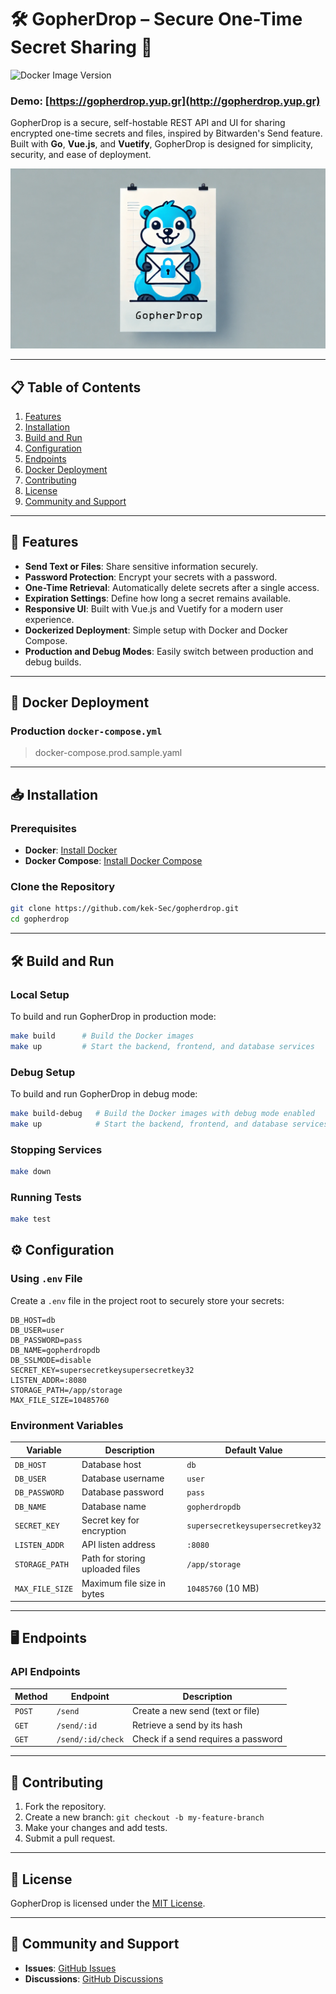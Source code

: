 # 🛠️ **GopherDrop** – Secure One-Time Secret Sharing 🏁

![Docker Image Version](https://img.shields.io/docker/v/petrakisg/gopherdrop?sort=semver&label=Docker%20Image%20Version&logo=docker)


### Demo: [https://gopherdrop.yup.gr](http://gopherdrop.yup.gr)

GopherDrop is a secure, self-hostable REST API and UI for sharing encrypted one-time secrets and files, inspired by Bitwarden's Send feature. Built with **Go**, **Vue.js**, and **Vuetify**, GopherDrop is designed for simplicity, security, and ease of deployment.

![GopherDrop Banner](ui/src/assets/Images/banner.png)

---

## 📋 **Table of Contents**

1. [Features](#-features)  
2. [Installation](#-installation)  
3. [Build and Run](#-build-and-run)  
4. [Configuration](#-configuration)  
5. [Endpoints](#-endpoints)  
6. [Docker Deployment](#-docker-deployment)  
7. [Contributing](#-contributing)  
8. [License](#-license)  
9. [Community and Support](#-community-and-support)  

---

## 🌟 **Features**

- **Send Text or Files**: Share sensitive information securely.  
- **Password Protection**: Encrypt your secrets with a password.  
- **One-Time Retrieval**: Automatically delete secrets after a single access.  
- **Expiration Settings**: Define how long a secret remains available.  
- **Responsive UI**: Built with Vue.js and Vuetify for a modern user experience.  
- **Dockerized Deployment**: Simple setup with Docker and Docker Compose.  
- **Production and Debug Modes**: Easily switch between production and debug builds.  


---

## 🐳 **Docker Deployment**

### **Production `docker-compose.yml`**

> docker-compose.prod.sample.yaml

---

## 📥 **Installation**

### **Prerequisites**

- **Docker**: [Install Docker](https://docs.docker.com/get-docker/)  
- **Docker Compose**: [Install Docker Compose](https://docs.docker.com/compose/install/)  

### **Clone the Repository**

```bash
git clone https://github.com/kek-Sec/gopherdrop.git
cd gopherdrop
```
---

## 🛠️ **Build and Run**

### **Local Setup**

To build and run GopherDrop in production mode:

```bash
make build      # Build the Docker images
make up         # Start the backend, frontend, and database services
```

### **Debug Setup**

To build and run GopherDrop in debug mode:

```bash
make build-debug   # Build the Docker images with debug mode enabled
make up            # Start the backend, frontend, and database services in debug mode
```

### **Stopping Services**

```bash
make down
```

### **Running Tests**

```bash
make test
```

## ⚙️ **Configuration**

### **Using `.env` File**

Create a `.env` file in the project root to securely store your secrets:

```env
DB_HOST=db
DB_USER=user
DB_PASSWORD=pass
DB_NAME=gopherdropdb
DB_SSLMODE=disable
SECRET_KEY=supersecretkeysupersecretkey32
LISTEN_ADDR=:8080
STORAGE_PATH=/app/storage
MAX_FILE_SIZE=10485760
```

### **Environment Variables**

| Variable         | Description                     | Default Value                        |
|------------------|---------------------------------|--------------------------------------|
| `DB_HOST`        | Database host                   | `db`                                |
| `DB_USER`        | Database username               | `user`                              |
| `DB_PASSWORD`    | Database password               | `pass`                              |
| `DB_NAME`        | Database name                   | `gopherdropdb`                      |
| `SECRET_KEY`     | Secret key for encryption       | `supersecretkeysupersecretkey32`    |
| `LISTEN_ADDR`    | API listen address              | `:8080`                             |
| `STORAGE_PATH`   | Path for storing uploaded files | `/app/storage`                      |
| `MAX_FILE_SIZE`  | Maximum file size in bytes      | `10485760` (10 MB)                  |

---

## 🖥️ **Endpoints**

### **API Endpoints**

| Method | Endpoint           | Description                              |
|--------|--------------------|------------------------------------------|
| `POST` | `/send`            | Create a new send (text or file)         |
| `GET`  | `/send/:id`        | Retrieve a send by its hash              |
| `GET`  | `/send/:id/check`  | Check if a send requires a password      |


---

## 🤝 **Contributing**

1. Fork the repository.  
2. Create a new branch: `git checkout -b my-feature-branch`  
3. Make your changes and add tests.  
4. Submit a pull request.  

---

## 📝 **License**

GopherDrop is licensed under the [MIT License](LICENSE).

---

## 💬 **Community and Support**

- **Issues**: [GitHub Issues](https://github.com/kek-Sec/gopherdrop/issues)  
- **Discussions**: [GitHub Discussions](https://github.com/kek-Sec/gopherdrop/discussions)  
